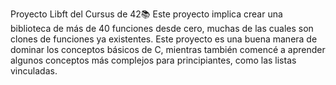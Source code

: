 Proyecto Libft del Cursus de 42📚
Este proyecto implica crear una biblioteca de más de 40 funciones desde cero, muchas de las cuales son clones de funciones ya existentes. Este proyecto es una buena manera de dominar los conceptos básicos de C, mientras también comencé a aprender algunos conceptos más complejos para principiantes, como las listas vinculadas.
